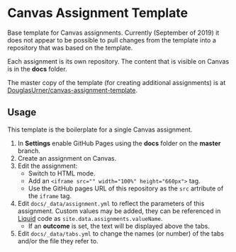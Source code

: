 # Canvas Assignment Template

Base template for Canvas assignments. Currently (September of 2019) it does not appear to be possible to pull changes from the template into a repository that was based on the template.

Each assignment is its own repository. The content that is visible on Canvas is in the **docs** folder.

The master copy of the template (for creating additional assignments) is at [DouglasUrner/canvas-assignment-template](https://github.com/DouglasUrner/canvas-assignment-template).

## Usage

This template is the boilerplate for a single Canvas assignment.

1. In **Settings** enable GitHub Pages using the **docs** folder on the **master** branch.
1. Create an assignment on Canvas.
1. Edit the assignment:
   - Switch to HTML mode.
   - Add an ```<iframe src="" width="100%" height="660px">``` tag.
   - Use the GitHub pages URL of this repository as the ```src``` artribute of the ```iframe``` tag.
1. Edit ```docs/_data/assignment.yml``` to reflect the parameters of this assignment. Custom values may be added, they can be referenced in [Liquid][] code as ```site.data.assignments.valueName```.
   - If an **outcome** is set, the text will be displayed above the tabs.
1. Edit ```docs/_data/tabs.yml``` to change the names (or number) of the tabs and/or the file they refer to.

[liquid]: <https://shopify.github.io/liquid/>
